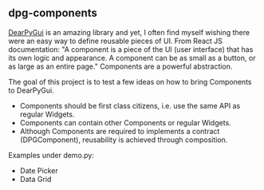 ## dpg-components

[DearPyGui](https://github.com/hoffstadt/DearPyGui) is an amazing library and yet, I often find myself wishing there were an easy way to define reusable pieces of UI. From React JS documentation:  "A component is a piece of the UI (user interface) that has its own logic and appearance. A component can be as small as a button, or as large as an entire page." Components are a powerful abstraction.   


The goal of this project is to test a few ideas on how to bring Components to DearPyGui.  

 - Components should be first class citizens, i.e. use the same API as regular Widgets.
 - Components can contain other Components or regular Widgets.
 - Although Components are required to implements a contract (DPGComponent), reusability is achieved through composition.


Examples under demo.py:

- Date Picker
- Data Grid

